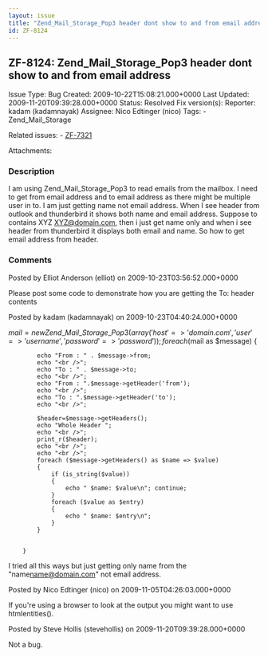 ```yaml
---
layout: issue
title: "Zend_Mail_Storage_Pop3 header dont show to and from email address"
id: ZF-8124
---
```


ZF-8124: Zend\_Mail\_Storage\_Pop3 header dont show to and from email address
-----------------------------------------------------------------------------

 Issue Type: Bug Created: 2009-10-22T15:08:21.000+0000 Last Updated: 2009-11-20T09:39:28.000+0000 Status: Resolved Fix version(s): 
 Reporter:  kadam (kadamnayak)  Assignee:  Nico Edtinger (nico)  Tags: - Zend\_Mail\_Storage
 
 Related issues: - [ZF-7321](/issues/browse/ZF-7321)
 
 Attachments: 
### Description

I am using Zend\_Mail\_Storage\_Pop3 to read emails from the mailbox. I need to get from email address and to email address as there might be multiple user in to. I am just getting name not email address. When I see header from outlook and thunderbird it shows both name and email address. Suppose to contains XYZ [XYZ@domain.com](mailto:XYZ@domain.com), then i just get name only and when i see header from thunderbird it displays both email and name. So how to get email address from header.

 

 

### Comments

Posted by Elliot Anderson (elliot) on 2009-10-23T03:56:52.000+0000

Please post some code to demonstrate how you are getting the To: header contents

 

 

Posted by kadam (kadamnayak) on 2009-10-23T04:40:24.000+0000

$mail = new Zend\_Mail\_Storage\_Pop3(array('host' => 'domain.com','user' => 'username','password' => 'password')); foreach ($mail as $message) {

 
            echo "From : " . $message->from;
            echo "<br />";
            echo "To : " . $message->to;
            echo "<br />";
            echo "From : ".$message->getHeader('from'); 
            echo "<br />";
            echo "To : ".$message->getHeader('to'); 
            echo "<br />";
    
            $header=$message->getHeaders(); 
            echo "Whole Header ";
            echo "<br />";
            print_r($header);
            echo "<br />";
            echo "<br />";
            foreach ($message->getHeaders() as $name => $value)
            {
                if (is_string($value))
                {
                    echo " $name: $value\n"; continue; 
                }
                foreach ($value as $entry)
                {
                    echo " $name: $entry\n";
                }
            }
    
    
        }


I tried all this ways but just getting only name from the "name[name@domain.com](mailto:name@domain.com)" not email address.

 

 

Posted by Nico Edtinger (nico) on 2009-11-05T04:26:03.000+0000

If you're using a browser to look at the output you might want to use htmlentities().

 

 

Posted by Steve Hollis (stevehollis) on 2009-11-20T09:39:28.000+0000

Not a bug.

 

 